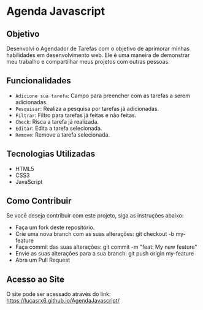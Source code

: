 # Agenda Javascript

## Objetivo
Desenvolvi o Agendador de Tarefas  com o objetivo de aprimorar minhas habilidades em desenvolvimento web. 
Ele é uma maneira de demonstrar meu trabalho e compartilhar meus projetos com outras pessoas.

## Funcionalidades
- `Adicione sua tarefa`: Campo para preencher com as tarefas a serem adicionadas.
- `Pesquisar`: Realiza a pesquisa por tarefas já adicionadas.
- `Filtrar`: Filtro para tarefas já feitas e não feitas.
- `Check`: Risca a tarefa já realizada.
- `Editar`: Edita a tarefa selecionada.
- `Remove`: Remove a tarefa selecionada.

## Tecnologias Utilizadas
- HTML5
- CSS3
- JavaScript


## Como Contribuir
Se você deseja contribuir com este projeto, siga as instruções abaixo:

- Faça um fork deste repositório.
- Crie uma nova branch com as suas alterações: git checkout -b my-feature
- Faça commit das suas alterações: git commit -m "feat: My new feature"
- Envie as suas alterações para a sua branch: git push origin my-feature
- Abra um Pull Request

## Acesso ao Site
O site pode ser acessado através do link: https://lucasrx6.github.io/AgendaJavascript/
